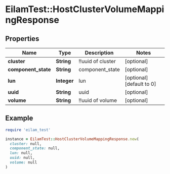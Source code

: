 # EilamTest::HostClusterVolumeMappingResponse

## Properties

| Name | Type | Description | Notes |
| ---- | ---- | ----------- | ----- |
| **cluster** | **String** | !!uuid of cluster | [optional] |
| **component_state** | **String** | component_state | [optional] |
| **lun** | **Integer** | lun | [optional][default to 0] |
| **uuid** | **String** | uuid | [optional] |
| **volume** | **String** | !!uuid of volume | [optional] |

## Example

```ruby
require 'eilam_test'

instance = EilamTest::HostClusterVolumeMappingResponse.new(
  cluster: null,
  component_state: null,
  lun: null,
  uuid: null,
  volume: null
)
```

